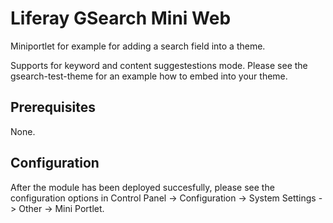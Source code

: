 # Liferay GSearch Mini Web

Miniportlet for example for adding a search field into a theme.

Supports for keyword and content suggestestions mode. Please see the gsearch-test-theme for an example how to embed into your theme.

## Prerequisites
None.

## Configuration

After the module has been deployed succesfully, please see the configuration options in Control Panel -> Configuration -> System Settings -> Other -> Mini Portlet.

